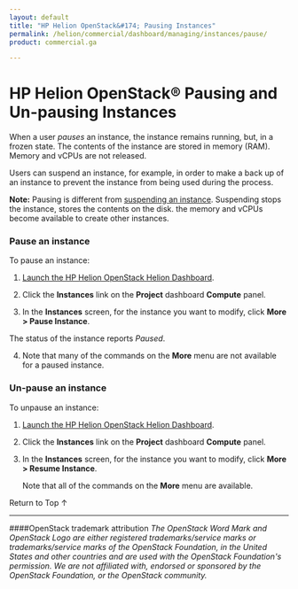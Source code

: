 ```yaml
---
layout: default
title: "HP Helion OpenStack&#174; Pausing Instances"
permalink: /helion/commercial/dashboard/managing/instances/pause/
product: commercial.ga

---
```

<!--UNDER REVISION-->

<script>

function PageRefresh {
onLoad="window.refresh"
}

PageRefresh();

</script>

<!--
<p style="font-size: small;"> <a href="/helion/commercial/ga1/install/">&#9664; PREV</a> | <a href="/helion/commercial/ga1/install-overview/">&#9650; UP</a> | <a href="/helion/commercial/ga1/">NEXT &#9654;</a> 
-->

# HP Helion OpenStack&#174; Pausing and Un-pausing Instances

When a user <em>pauses</em> an instance, the instance  remains running, but, in a frozen state. The contents of the instance are stored in memory (RAM). Memory and vCPUs are not released.

Users can suspend an instance, for example, in order to make a back up of an instance to prevent the instance  from being used during the process.


**Note:** Pausing is different from <a href="/helion/commercial/dashboard/managing/instances/suspend/">suspending an instance</a>. Suspending stops the instance, stores the contents on the disk. the memory and vCPUs become available to create other instances.  


### Pause an instance ###

To pause an instance:

1. [Launch the HP Helion OpenStack Helion Dashboard](/helion/openstack/dashboard/login/).

2. Click the **Instances** link on the **Project** dashboard **Compute** panel.

3. In the **Instances** screen, for the instance you want to modify, click **More &gt; Pause Instance**.
<p>The status of the instance reports <em>Paused</em>. 

4. Note that many of the commands on the **More** menu are not available for a paused instance.

### Un-pause an instance ###

To unpause an instance:

1. [Launch the HP Helion OpenStack Helion Dashboard](/helion/openstack/dashboard/login/).

2. Click the **Instances** link on the **Project** dashboard **Compute** panel.

3. In the **Instances** screen, for the instance you want to modify, click **More &gt; Resume Instance**.

	Note that all of the commands on the **More** menu are available.

<p><a href="#top" style="padding:14px 0px 14px 0px; text-decoration: none;"> Return to Top &#8593; </a>


----
####OpenStack trademark attribution
*The OpenStack Word Mark and OpenStack Logo are either registered trademarks/service marks or trademarks/service marks of the OpenStack Foundation, in the United States and other countries and are used with the OpenStack Foundation's permission. We are not affiliated with, endorsed or sponsored by the OpenStack Foundation, or the OpenStack community.*